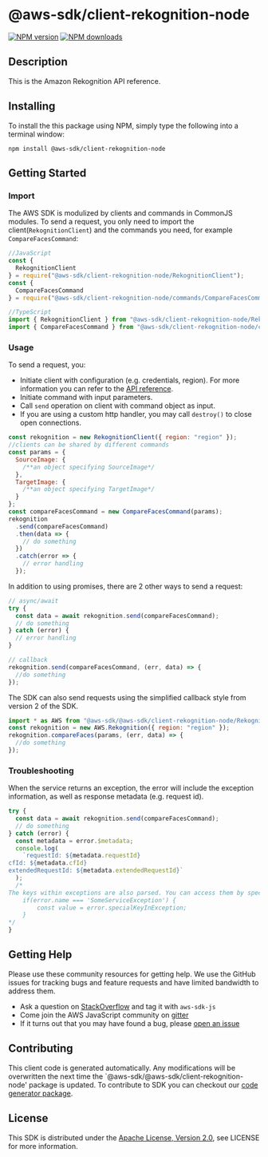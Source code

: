 # @aws-sdk/client-rekognition-node

[![NPM version](https://img.shields.io/npm/v/@aws-sdk/client-rekognition-node/preview.svg)](https://www.npmjs.com/package/@aws-sdk/client-rekognition-node)
[![NPM downloads](https://img.shields.io/npm/dm/@aws-sdk/client-rekognition-node.svg)](https://www.npmjs.com/package/@aws-sdk/client-rekognition-node)

## Description

<p>This is the Amazon Rekognition API reference.</p>

## Installing

To install the this package using NPM, simply type the following into a terminal window:

```
npm install @aws-sdk/client-rekognition-node
```

## Getting Started

### Import

The AWS SDK is modulized by clients and commands in CommonJS modules. To send a request, you only need to import the client(`RekognitionClient`) and the commands you need, for example `CompareFacesCommand`:

```javascript
//JavaScript
const {
  RekognitionClient
} = require("@aws-sdk/client-rekognition-node/RekognitionClient");
const {
  CompareFacesCommand
} = require("@aws-sdk/client-rekognition-node/commands/CompareFacesCommand");
```

```javascript
//TypeScript
import { RekognitionClient } from "@aws-sdk/client-rekognition-node/RekognitionClient";
import { CompareFacesCommand } from "@aws-sdk/client-rekognition-node/commands/CompareFacesCommand";
```

### Usage

To send a request, you:

- Initiate client with configuration (e.g. credentials, region). For more information you can refer to the [API reference][].
- Initiate command with input parameters.
- Call `send` operation on client with command object as input.
- If you are using a custom http handler, you may call `destroy()` to close open connections.

```javascript
const rekognition = new RekognitionClient({ region: "region" });
//clients can be shared by different commands
const params = {
  SourceImage: {
    /**an object specifying SourceImage*/
  },
  TargetImage: {
    /**an object specifying TargetImage*/
  }
};
const compareFacesCommand = new CompareFacesCommand(params);
rekognition
  .send(compareFacesCommand)
  .then(data => {
    // do something
  })
  .catch(error => {
    // error handling
  });
```

In addition to using promises, there are 2 other ways to send a request:

```javascript
// async/await
try {
  const data = await rekognition.send(compareFacesCommand);
  // do something
} catch (error) {
  // error handling
}
```

```javascript
// callback
rekognition.send(compareFacesCommand, (err, data) => {
  //do something
});
```

The SDK can also send requests using the simplified callback style from version 2 of the SDK.

```javascript
import * as AWS from "@aws-sdk/@aws-sdk/client-rekognition-node/Rekognition";
const rekognition = new AWS.Rekognition({ region: "region" });
rekognition.compareFaces(params, (err, data) => {
  //do something
});
```

### Troubleshooting

When the service returns an exception, the error will include the exception information, as well as response metadata (e.g. request id).

```javascript
try {
  const data = await rekognition.send(compareFacesCommand);
  // do something
} catch (error) {
  const metadata = error.$metadata;
  console.log(
    `requestId: ${metadata.requestId}
cfId: ${metadata.cfId}
extendedRequestId: ${metadata.extendedRequestId}`
  );
  /*
The keys within exceptions are also parsed. You can access them by specifying exception names:
    if(error.name === 'SomeServiceException') {
        const value = error.specialKeyInException;
    }
*/
}
```

## Getting Help

Please use these community resources for getting help. We use the GitHub issues for tracking bugs and feature requests and have limited bandwidth to address them.

- Ask a question on [StackOverflow](https://stackoverflow.com/questions/tagged/aws-sdk-js) and tag it with `aws-sdk-js`
- Come join the AWS JavaScript community on [gitter](https://gitter.im/aws/aws-sdk-js-v3)
- If it turns out that you may have found a bug, please [open an issue](https://github.com/aws/aws-sdk-js-v3/issues)

## Contributing

This client code is generated automatically. Any modifications will be overwritten the next time the `@aws-sdk/@aws-sdk/client-rekognition-node' package is updated. To contribute to SDK you can checkout our [code generator package][].

## License

This SDK is distributed under the
[Apache License, Version 2.0](http://www.apache.org/licenses/LICENSE-2.0),
see LICENSE for more information.

[code generator package]: https://github.com/aws/aws-sdk-js-v3/tree/master/packages/service-types-generator
[api reference]: https://docs.aws.amazon.com/AWSJavaScriptSDK/latest/
